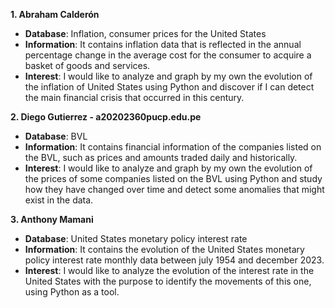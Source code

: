 **1. Abraham Calderón**
- **Database**: Inflation, consumer prices for the United States
- **Information**:
It contains inflation data that is reflected in the annual percentage change in the average cost for the consumer to acquire a basket of goods and services.
- **Interest**:
I would like to analyze and graph by my own the evolution of the inflation of United States using Python and discover if I can detect the main financial crisis that occurred in this century.

**2. Diego Gutierrez - a20202360pucp.edu.pe**
- **Database**: BVL
- **Information**:
It contains financial information of the companies listed on the BVL, such as prices and amounts traded daily and historically.  
- **Interest**:
I would like to analyze and graph by my own the evolution of the prices of some companies listed on the BVL using Python and study how they have changed over time and detect some anomalies that might exist in the data.

**3. Anthony Mamani**
- **Database**: United States monetary policy interest rate
- **Information**:
It contains the evolution of the United States monetary policy interest rate monthly data between july 1954 and december 2023.
- **Interest**:
I would like to analyze the evolution of the interest rate in the United States with the purpose to identify the movements of this one, using Python as a tool.
